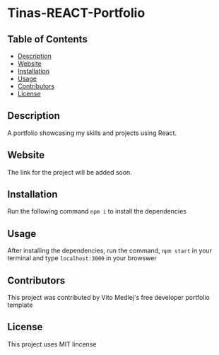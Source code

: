 # Tinas-REACT-Portfolio

## Table of Contents 
 * [Description](#Description)
 * [Website](#Website)
 * [Installation](#Installation)
 * [Usage](#Usage)
 * [Contributors](#Contributors)
 * [License](#License)

 ## Description
A portfolio showcasing my skills and projects using React. 

## Website
The link for the project will be added soon.

## Installation
Run the following command `npm i` to install the dependencies

## Usage
After installing the dependencies, run the command, `npm start` in your terminal and type `localhost:3000` in your browswer

## Contributors
This project was contributed by Vito Medlej's free developer portfolio template

## License
This project uses MIT lincense 
